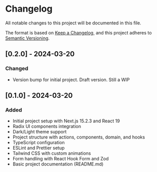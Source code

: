 # Changelog

All notable changes to this project will be documented in this file.

The format is based on [Keep a Changelog](https://keepachangelog.com/en/1.1.0/),
and this project adheres to [Semantic Versioning](https://semver.org/spec/v2.0.0.html).

## [0.2.0] - 2024-03-20

### Changed

- Version bump for initial project. Draft version. Still a WIP

## [0.1.0] - 2024-03-20

### Added

- Initial project setup with Next.js 15.2.3 and React 19
- Radix UI components integration
- Dark/Light theme support
- Project structure with actions, components, domain, and hooks
- TypeScript configuration
- ESLint and Prettier setup
- Tailwind CSS with custom animations
- Form handling with React Hook Form and Zod
- Basic project documentation (README.md)

